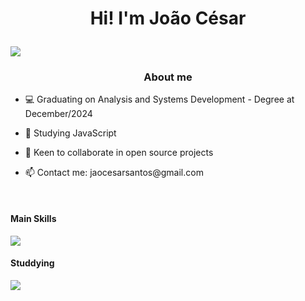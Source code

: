 # <p style="text-align: center;">Hi! I'm João César</p>

<p align="left">
<a href="https://git.io/typing-svg">
    <img src="https://readme-typing-svg.demolab.com?font=Fira+Code&pause=1000&color=8E47FF&center=true&vCenter=true&random=false&width=300&lines=Front+End+Developer" />
    </a>
</p>

### <p style="text-align: center;">About me</p>

- <p style="text-align: left;">💻 Graduating on Analysis and Systems Development - Degree at December/2024</p>

- <p style="text-align: left;">📖 Studying JavaScript</p>

- <p style="text-align: left;">🤝 Keen to collaborate in open source projects</p>

- <p style="text-align: left;">📫 Contact me: jaocesarsantos@gmail.com</p>

<p style="text-align: left;"> ‎ </p>

#### <p style="text-align: left;">Main Skills</p>
<p align="left">
  <a href="https://skillicons.dev">
    <img src="https://skillicons.dev/icons?i=js,html,css,git,figma" />
  </a>
</p>

#### <p style="text-align: left;">Studdying</p>
<p align="left">
  <a href="https://skillicons.dev">
    <img src="https://skillicons.dev/icons?i=react,typescript,php,vue,nodejs" />
  </a>
</p>
